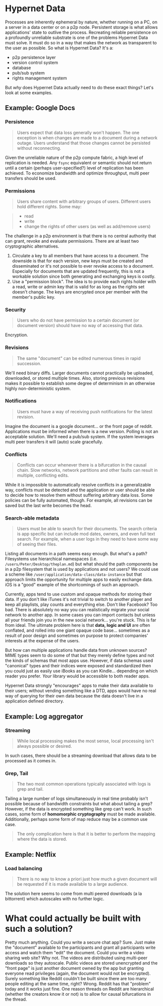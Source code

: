 # Hypernet Data
Processes are inherently ephemeral by nature, whether running on a PC, on a server in a data center or on a p2p node.  Persistent storage is what allows applications' state to outlive the process.  Recreating reliable persistence on a profoundly unreliable substrate is one of the problems Hypernet Data must solve.  It must do so in a way that makes the network as transparent to the user as possible.  So what is Hypernet Data? It's a:

- p2p persistence layer
- version control system
- database
- pub/sub system
- rights management system

But *why* does Hypernet Data actually need to do these exact things?  Let's look at some examples.

## Example: Google Docs
### Persistence
> Users expect that data loss generally won't happen.  The one exception is when changes are made to a document during a network outage.  Users understand that those changes cannot be persisted without reconnecting.

Given the unreliable nature of the p2p compute fabric, a high level of replication is needed.  Any `fsync` equivalent or semantic should not return until a certain (perhaps user-specified?) level of replication has been achieved.  To economize bandwidth and optimize throughput, multi peer transfers should be used.

### Permissions
> Users share content with arbitrary groups of users.  Different users hold different rights.  Some may:

> - read
> - write
> - change the rights of other users (as well as add/remove users)

The challenge in a p2p environment is that there is no central authority that can grant, revoke and evaluate permissions.  There are at least two cryptographic alternatives.

1. Circulate a key to all members that have access to a document.  The downside is that for each version, new keys must be created and disseminated or it's not possible to ever revoke access to a document.  Especially for documents that are updated frequently, this is not a workable solution since both generating and exchanging keys is costly.
2. Use a "permission block".  The idea is to provide each rights holder with a read, write or admin key that is valid for as long as the rights set doesn't change.  The keys are encrypted once per member with the member's public key.

### Security
> Users who do not have permission to a certain document (or document version) should have no way of accessing that data.

Encryption.

### Revisions
> The same "document" can be edited numerous times in rapid succession.

We'll need binary diffs.  Larger documents cannot practically be uploaded, downloaded, or stored multiple times.  Also, storing previous revisions makes it possible to establish some degree of determinism in an otherwise highly non-deterministic system.

### Notifications
> Users must have a way of receiving push notifications for the latest revision.

Imagine the document is a google document... or the front page of reddit.  Applications must be informed when there is a new version.  Polling is not an acceptable solution.  We'll need a pub/sub system.  If the system leverages multi peer transfers it will (auto) scale gracefully.

### Conflicts
> Conflicts can occur whenever there is a bifurcation in the causal chain.  Slow networks, network partitions and other faults can result in multiple, conflicting edits.

While it is impossible to automatically resolve conflicts in a generalizable way, conflicts must be detected and the application or user should be able to decide how to resolve them without suffering arbitrary data loss.  Some policies can be fully automated, though.  For example, all revisions can be saved but the last write becomes the head.

### Search-able metadata
> Users must be able to search for their documents.  The search criteria is app specific but can include mod dates, owners, and even full text search.  For example, when a user logs in they need to have some way of seeing their files.

Listing all documents in a path seems easy enough.  But what's a path?  Filesystems use hierarchical namespaces (i.e. `/users/Peter/Desktop/theplan.md`) but what should the path components be in a p2p filesystem that is used by applications and not users?  We could use a scheme like `/user/application/data-class/data-instance` but that approach limits the opportunity for multiple apps to easily exchange data.  iOS is a "good" example of the shortcomings of such an approach.

Currently, apps tend to use custom and opaque methods for storing their data.  If you don't like iTunes it's not trivial to switch to another player and keep all playlists, play counts and everything else.  Don't like Facebook?  Too bad.  There is absolutely no way you can realistically migrate *your* social network to another app.  In some cases you can import contacts but unless all your friends join you in the new social network... you're stuck.  This is far from ideal.  The ultimate problem here is that **data, logic and UI** are often conflated, and rolled into one giant opaque code base... sometimes as a result of poor design and sometimes on purpose to protect companies' interests at the expense of the users.

But how can multiple applications handle data from unknown sources?  MIME types seem to do some of that but they merely define types and not the kinds of schemas that most apps use.  However, if data schemas used "canonical" types and their indices were exposed and standardized then you could just as easily use iBooks as you can Kindle... depending on which reader you prefer.  *Your* library would be accessible to both reader apps.

Hypernet Data strongly "encourages" apps to make their data available to their users; without vending something like a DTD, apps would have no real way of querying for their own data because the data doesn't live in a application defined directory.

## Example: Log aggregator
### Streaming
> While local processing makes the most sense, local processing isn't always possible or desired.

In such cases, there should be a streaming download that allows data to be processed as it comes in.

### Grep, Tail
> The two most common operations typically associated with logs is grep and tail.

Tailing a large number of logs simultaneously in real time probably isn't possible because of bandwidth constraints but what about tailing a grep?  However, if the data is encrypted something like grep can't work.  In such cases, some form of **homomorphic cryptography** must be made available.  Additionally, perhaps some form of map reduce may be a common use case.

> The only complication here is that it is better to perform the mapping where the data is stored.

## Example: Netflix
### Load balancing
> There is no way to know a priori just how much a given document will be requested if it is made available to a large audience.

The solution here seems to come from multi peered downloads (a la bittorrent) which autoscales with no further logic.

# What could actually be built with such a solution?
Pretty much anything.  Could you write a secure chat app?  Sure.  Just make the "document" available to the participants and grant all participants write access and watch them "edit" the document.  Could you write a video sharing web site?  Why not.  The videos are distributed using multi-peer downloads so they autoscale.  Public videos are stored unencrypted and the "front page" is just another document owned by the app but granting everyone read privileges (again, the document would not be encrypted).  Surely something like Reddit couldn't be built since there are too many people editing at the same time, right?  Wrong.  Reddit has that "problem" today and it works just fine.  One reason threads on Reddit are hierarchical (whether the creators know it or not) is to allow for causal bifurcations in the thread.

